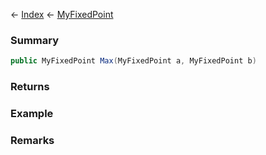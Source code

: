 ← [Index](Api-Index) ← [MyFixedPoint](VRage.MyFixedPoint)

### Summary

```csharp
public MyFixedPoint Max(MyFixedPoint a, MyFixedPoint b)
```

### Returns

### Example

### Remarks

